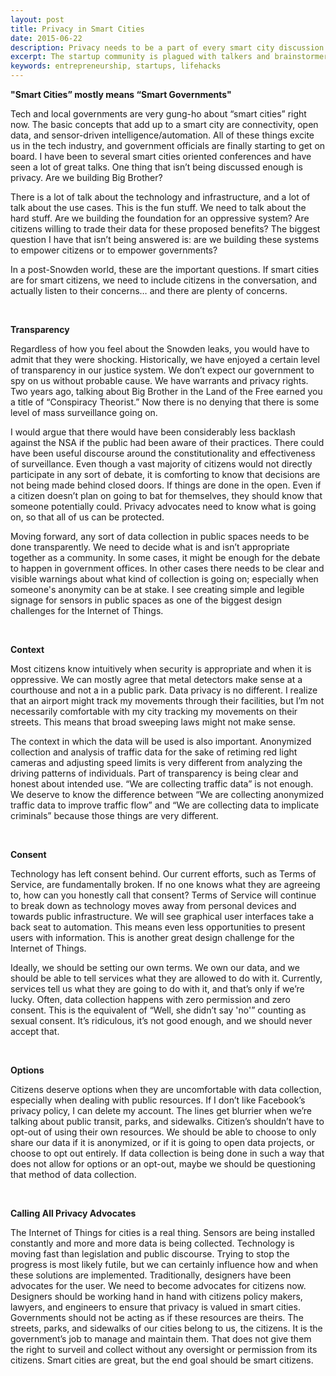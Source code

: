 ```yaml
---
layout: post
title: Privacy in Smart Cities
date: 2015-06-22
description: Privacy needs to be a part of every smart city discussion.
excerpt: The startup community is plagued with talkers and brainstormers.
keywords: entrepreneurship, startups, lifehacks
---
```


**"Smart Cities” mostly means “Smart Governments"**

Tech and local governments are very gung-ho about “smart cities” right now. The basic concepts that add up to a smart city are connectivity, open data, and sensor-driven intelligence/automation. All of these things excite us in the tech industry, and government officials are finally starting to get on board. I have been to several smart cities oriented conferences and have seen a lot of great talks. One thing that isn’t being discussed enough is privacy. Are we building Big Brother?

There is a lot of talk about the technology and infrastructure, and a lot of talk about the use cases. This is the fun stuff. We need to talk about the hard stuff. Are we building the foundation for an oppressive system? Are citizens willing to trade their data for these proposed benefits? The biggest question I have that isn’t being answered is: are we building these systems to empower citizens or to empower governments? 

In a post-Snowden world, these are the important questions. If smart cities are for smart citizens, we need to include citizens in the conversation, and actually listen to their concerns… and there are plenty of concerns.

<br>	

**Transparency**

Regardless of how you feel about the Snowden leaks, you would have to admit that they were shocking. Historically, we have enjoyed a certain level of transparency in our justice system. We don’t expect our government to spy on us without probable cause. We have warrants and privacy rights. Two years ago, talking about Big Brother in the Land of the Free earned you a title of “Conspiracy Theorist.” Now there is no denying that there is some level of mass surveillance going on. 

I would argue that there would have been considerably less backlash against the NSA if the public had been aware of their practices. There could have been useful discourse around the constitutionality and effectiveness of surveillance. Even though a vast majority of citizens would not directly participate in any sort of debate, it is comforting to know that decisions are not being made behind closed doors. If things are done in the open. Even if a citizen doesn’t plan on going to bat for themselves, they should know that someone potentially could. Privacy advocates need to know what is going on, so that all of us can be protected.

Moving forward, any sort of data collection in public spaces needs to be done transparently. We need to decide what is and isn’t appropriate together as a community. In some cases, it might be enough for the debate to happen in government offices. In other cases there needs to be clear and visible warnings about what kind of collection is going on; especially when someone's anonymity can be at stake. I see creating simple and legible signage for sensors in public spaces as one of the biggest design challenges for the Internet of Things.

<br>

**Context**

Most citizens know intuitively when security is appropriate and when it is oppressive. We can mostly agree that metal detectors make sense at a courthouse and not a in a public park. Data privacy is no different. I realize that an airport might track my movements through their facilities, but I’m not necessarily comfortable with my city tracking my movements on their streets. This means that broad sweeping laws might not make sense.

The context in which the data will be used is also important. Anonymized collection and analysis of traffic data for the sake of retiming red light cameras and adjusting speed limits is very different from analyzing the driving patterns of individuals. Part of transparency is being clear and honest about intended use. “We are collecting traffic data” is not enough. We deserve to know the difference between “We are collecting anonymized traffic data to improve traffic flow” and “We are collecting data to implicate criminals” because those things are very different.

<br>

**Consent**

Technology has left consent behind. Our current efforts, such as Terms of Service, are fundamentally broken. If no one knows what they are agreeing to, how can you honestly call that consent? Terms of Service will continue to break down as technology moves away from personal devices and towards public infrastructure. We will see graphical user interfaces take a back seat to automation. This means even less opportunities to present users with information. This is another great design challenge for the Internet of Things.

Ideally, we should be setting our own terms. We own our data, and we should be able to tell services what they are allowed to do with it. Currently, services tell us what they are going to do with it, and that’s only if we’re lucky. Often, data collection happens with zero permission and zero consent. This is the equivalent of “Well, she didn’t say 'no'” counting as sexual consent. It’s ridiculous, it’s not good enough, and we should never accept that. 

<br>

**Options**

Citizens deserve options when they are uncomfortable with data collection, especially when dealing with public resources. If I don’t like Facebook’s privacy policy, I can delete my account. The lines get blurrier when we’re talking about public transit, parks, and sidewalks. Citizen’s shouldn’t have to opt-out of using their own resources. We should be able to choose to only share our data if it is anonymized, or if it is going to open data projects, or choose to opt out entirely. If data collection is being done in such a way that does not allow for options or an opt-out, maybe we should be questioning that method of data collection.

<br>

**Calling All Privacy Advocates**

The Internet of Things for cities is a real thing. Sensors are being installed constantly and more and more data is being collected. Technology is moving fast than legislation and public discourse. Trying to stop the progress is most likely futile, but we can certainly influence how and when these solutions are implemented. Traditionally, designers have been advocates for the user. We need to become advocates for citizens now. Designers should be working hand in hand with citizens policy makers, lawyers, and engineers to ensure that privacy is valued in smart cities. Governments should not be acting as if these resources are theirs. The streets, parks, and sidewalks of our cities belong to us, the citizens. It is the government’s job to manage and maintain them. That does not give them the right to surveil and collect without any oversight or permission from its citizens. Smart cities are great, but the end goal should be smart citizens.